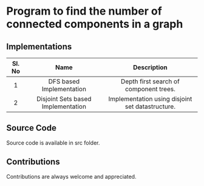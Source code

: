 # Program to find the number of connected components in a graph

## Implementations
|Sl. No|Name|Description|
|:---:|:---:|:---:|
|1|DFS based Implementation|Depth first search of component trees.|
|2|Disjoint Sets based Implementation|Implementation using disjoint set datastructure.|

## Source Code
Source code is available in src folder.

## Contributions
Contributions are always welcome and appreciated.
